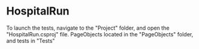 # HospitalRun

To launch the tests, navigate to the "Project" folder, and open the "HospitalRun.csproj" file. 
PageObjects located in the "PageObjects" folder, and tests in "Tests"
